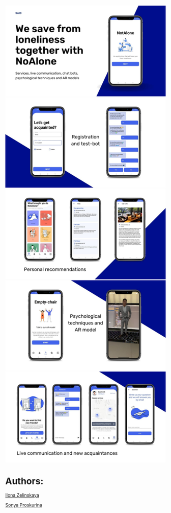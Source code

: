 ![](https://github.com/Zellka/NotAlone/blob/master/1.jpg)
![](https://github.com/Zellka/NotAlone/blob/master/2.jpg)
![](https://github.com/Zellka/NotAlone/blob/master/3.jpg)
![](https://github.com/Zellka/NotAlone/blob/master/4.jpg)
![](https://github.com/Zellka/NotAlone/blob/master/5.jpg)

# Authors: 
[Ilona Zelinskaya](https://github.com/Zellka)

[Sonya Proskurina](https://github.com/Sonya-Proskurina)
